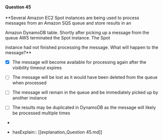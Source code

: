 #### Question  45

**Several Amazon EC2 Spot instances are being used to process messages from an Amazon SQS queue and store results in an

Amazon DynamoDB table. Shortly after picking up a message from the queue AWS terminated the Spot instance. The Spot

instance had not finished processing the message. What will happen to the message?**

- [x] The message will become available for processing again after the visibility timeout expires

- [ ] The message will be lost as it would have been deleted from the queue when processed

- [ ] The message will remain in the queue and be immediately picked up by another instance

- [ ] The results may be duplicated in DynamoDB as the message will likely be processed multiple times

*

- hasExplain:: [[explanation_Question  45.md]]
